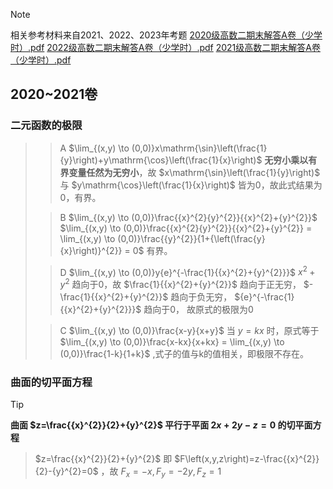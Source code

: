 > [!NOTE]
> 相关参考材料来自2021、2022、2023年考题
> [2020级高数二期末解答A卷（少学时）.pdf](https://github.com/user-attachments/files/16010838/2020.A.pdf)
> [2022级高数二期末解答A卷（少学时）.pdf](https://github.com/user-attachments/files/16010855/2022.A.pdf)
> [2021级高数二期末解答A卷（少学时）.pdf](https://github.com/user-attachments/files/16010842/2021.A.pdf)

## 2020~2021卷

### 二元函数的极限

>> A
> $\lim_{(x,y) \to (0,0)}x\mathrm{\sin}\left(\frac{1}{y}\right)+y\mathrm{\cos}\left(\frac{1}{x}\right)$
> **无穷小乘以有界变量任然为无穷小**，故 $x\mathrm{\sin}\left(\frac{1}{y}\right)$ 与 $y\mathrm{\cos}\left(\frac{1}{x}\right)$ 皆为0，故此式结果为0，有界。
>
>> B
> $\lim_{(x,y) \to (0,0)}\frac{{x}^{2}{y}^{2}}{{x}^{2}+{y}^{2}}$
> $\lim_{(x,y) \to (0,0)}\frac{{x}^{2}{y}^{2}}{{x}^{2}+{y}^{2}} = \lim_{(x,y) \to (0,0)}\frac{{y}^{2}}{1+{\left(\frac{y}{x}\right)}^{2}} = 0$   有界。
>
>> D
> $\lim_{(x,y) \to (0,0)}y{e}^{-\frac{1}{{x}^{2}+{y}^{2}}}$
> ${x}^{2}+{y}^{2}$ 趋向于0，故 $\frac{1}{{x}^{2}+{y}^{2}}$ 趋向于正无穷， $-\frac{1}{{x}^{2}+{y}^{2}}$ 趋向于负无穷， ${e}^{-\frac{1}{{x}^{2}+{y}^{2}}}$ 趋向于0， 故原式的极限为0
>
>>C
>$\lim_{(x,y) \to (0,0)}\frac{x-y}{x+y}$
> 当 $y=kx$ 时，原式等于 $\lim_{(x,y) \to (0,0)}\frac{x-kx}{x+kx} = \lim_{(x,y) \to (0,0)}\frac{1-k}{1+k}$ ,式子的值与k的值相关，即极限不存在。

### 曲面的切平面方程

>[!TIP]
>**曲面 $z=\frac{{x}^{2}}{2}+{y}^{2}$ 平行于平面 $2x+2y-z=0$ 的切平面方程**

> $z=\frac{{x}^{2}}{2}+{y}^{2}$ 即 $F\left(x,y,z\right)=z-\frac{{x}^{2}}{2}-{y}^{2}=0$ ，故 ${F}_x=-x,{F}_y=-2y,{F}_z=1$